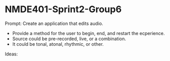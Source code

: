 # NMDE401-Sprint2-Group6
Prompt:
Create an application that edits audio.
- Provide a method for the user to begin, end, and restart the ecperience.
- Source could be pre-recorded, live, or a combination.
- It could be tonal, atonal, rhythmic, or other.

Ideas:
